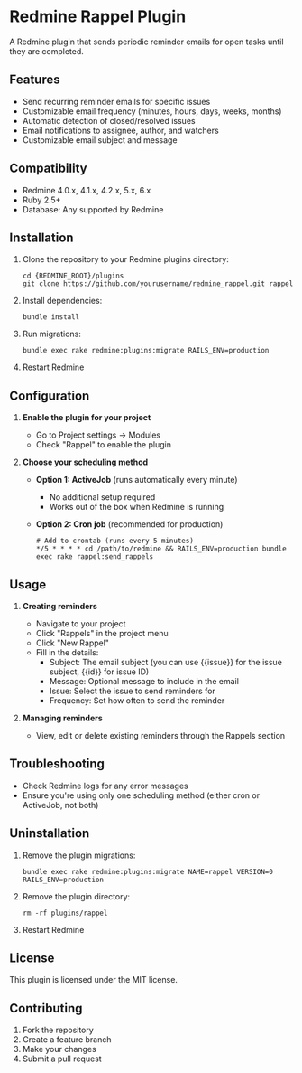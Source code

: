 # Redmine Rappel Plugin

A Redmine plugin that sends periodic reminder emails for open tasks until they are completed.

## Features

- Send recurring reminder emails for specific issues
- Customizable email frequency (minutes, hours, days, weeks, months)
- Automatic detection of closed/resolved issues
- Email notifications to assignee, author, and watchers
- Customizable email subject and message

## Compatibility

- Redmine 4.0.x, 4.1.x, 4.2.x, 5.x, 6.x
- Ruby 2.5+
- Database: Any supported by Redmine

## Installation

1. Clone the repository to your Redmine plugins directory:
   ```
   cd {REDMINE_ROOT}/plugins
   git clone https://github.com/yourusername/redmine_rappel.git rappel
   ```

2. Install dependencies:
   ```
   bundle install
   ```

3. Run migrations:
   ```
   bundle exec rake redmine:plugins:migrate RAILS_ENV=production
   ```

4. Restart Redmine

## Configuration

1. **Enable the plugin for your project**
   - Go to Project settings → Modules
   - Check "Rappel" to enable the plugin

2. **Choose your scheduling method**
   - **Option 1: ActiveJob** (runs automatically every minute)
     - No additional setup required
     - Works out of the box when Redmine is running
   
   - **Option 2: Cron job** (recommended for production)
     ```
     # Add to crontab (runs every 5 minutes)
     */5 * * * * cd /path/to/redmine && RAILS_ENV=production bundle exec rake rappel:send_rappels
     ```

## Usage

1. **Creating reminders**
   - Navigate to your project
   - Click "Rappels" in the project menu
   - Click "New Rappel"
   - Fill in the details:
     - Subject: The email subject (you can use {{issue}} for the issue subject, {{id}} for issue ID)
     - Message: Optional message to include in the email
     - Issue: Select the issue to send reminders for
     - Frequency: Set how often to send the reminder

2. **Managing reminders**
   - View, edit or delete existing reminders through the Rappels section

## Troubleshooting

- Check Redmine logs for any error messages
- Ensure you're using only one scheduling method (either cron or ActiveJob, not both)

## Uninstallation

1. Remove the plugin migrations:
   ```
   bundle exec rake redmine:plugins:migrate NAME=rappel VERSION=0 RAILS_ENV=production
   ```

2. Remove the plugin directory:
   ```
   rm -rf plugins/rappel
   ```

3. Restart Redmine

## License

This plugin is licensed under the MIT license.

## Contributing

1. Fork the repository
2. Create a feature branch
3. Make your changes
4. Submit a pull request 
